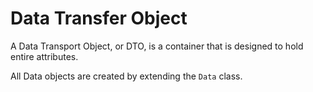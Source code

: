# Data Transfer Object
A Data Transport Object, or DTO, is a container that is designed to hold entire attributes.

All Data objects are created by extending the `Data` class. 